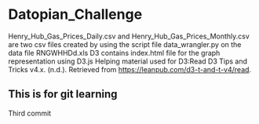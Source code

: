 # Datopian_Challenge
Henry_Hub_Gas_Prices_Daily.csv and Henry_Hub_Gas_Prices_Monthly.csv are two csv files created by using the script file data_wrangler.py on the data file RNGWHHDd.xls
D3 contains index.html file for the graph representation using D3.js
Helping material used for D3:Read D3 Tips and Tricks v4.x. (n.d.). Retrieved from https://leanpub.com/d3-t-and-t-v4/read.

## This is for git learning
Third commit
